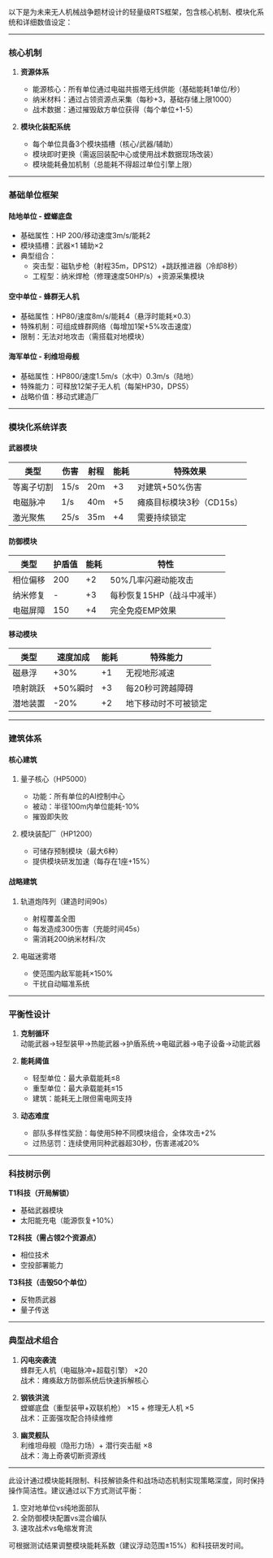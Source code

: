 以下是为未来无人机械战争题材设计的轻量级RTS框架，包含核心机制、模块化系统和详细数值设定：

---
### **核心机制**
1. **资源体系**  
   - 能源核心：所有单位通过电磁共振塔无线供能（基础能耗1单位/秒）
   - 纳米材料：通过占领资源点采集（每秒+3，基础存储上限1000）
   - 战术数据：通过摧毁敌方单位获得（每个单位+1-5）

2. **模块化装配系统**
   - 每个单位具备3个模块插槽（核心/武器/辅助）
   - 模块即时更换（需返回装配中心或使用战术数据现场改装）
   - 模块能耗叠加机制（总能耗不得超过单位引擎上限）

---
### **基础单位框架**
#### **陆地单位 - 螳螂底盘**
- 基础属性：HP 200/移动速度3m/s/能耗2
- 模块插槽：武器×1 辅助×2
- 典型组合：
  - 突击型：磁轨步枪（射程35m，DPS12）+跳跃推进器（冷却8秒）
  - 工程型：纳米焊枪（修理速度50HP/s）+资源采集模块

#### **空中单位 - 蜂群无人机**
- 基础属性：HP80/速度8m/s/能耗4（悬浮时能耗×0.3）
- 特殊机制：可组成蜂群网络（每增加1架+5%攻击速度）
- 限制：无法对地攻击（需搭载对地模块）

#### **海军单位 - 利维坦母舰**
- 基础属性：HP800/速度1.5m/s（水中）0.3m/s（陆地）
- 特殊能力：可释放12架子无人机（每架HP30，DPS5）
- 战略价值：移动式建造厂

---
### **模块化系统详表**
#### **武器模块**
| 类型        | 伤害 | 射程 | 能耗 | 特殊效果                 |
|-------------|------|------|------|--------------------------|
| 等离子切割 | 15/s | 20m  | +3   | 对建筑+50%伤害           |
| 电磁脉冲   | 1/s  | 40m  | +5   | 瘫痪目标模块3秒（CD15s） |
| 激光聚焦   | 25/s | 35m  | +4   | 需要持续锁定             |

#### **防御模块**
| 类型        | 护盾值 | 能耗 | 特性                     |
|-------------|--------|------|--------------------------|
| 相位偏移    | 200    | +2   | 50%几率闪避动能攻击      |
| 纳米修复    | -      | +3   | 每秒恢复15HP（战斗中减半）|
| 电磁屏障    | 150    | +4   | 完全免疫EMP效果          |

#### **移动模块**
| 类型        | 速度加成 | 能耗 | 特殊能力               |
|-------------|----------|------|------------------------|
| 磁悬浮      | +30%     | +1   | 无视地形减速           |
| 喷射跳跃    | +50%瞬时 | +3   | 每20秒可跨越障碍       |
| 潜地装置    | -20%     | +2   | 地下移动时不可被锁定   |

---
### **建筑体系**
#### **核心建筑**
1. 量子核心（HP5000）
   - 功能：所有单位的AI控制中心
   - 被动：半径100m内单位能耗-10%
   - 摧毁即失败

2. 模块装配厂（HP1200）
   - 可储存预制模块（最大6种）
   - 提供模块研发加速（每存在1座+15%）

#### **战略建筑**
1. 轨道炮阵列（建造时间90s）
   - 射程覆盖全图
   - 每发造成300伤害（充能时间45s）
   - 需消耗200纳米材料/次

2. 电磁迷雾塔
   - 使范围内敌军能耗×150%
   - 干扰自动瞄准系统

---
### **平衡性设计**
1. **克制循环**  
   动能武器→轻型装甲→热能武器→护盾系统→电磁武器→电子设备→动能武器

2. **能耗阈值**
   - 轻型单位：最大承载能耗≤8
   - 重型单位：最大承载能耗≤15
   - 建筑：能耗无上限但需电网支持

3. **动态难度**
   - 部队多样性奖励：每使用5种不同模块组合，全体攻击+2%
   - 过热惩罚：连续使用同种武器超30秒，伤害递减20%

---
### **科技树示例**
**T1科技（开局解锁）**
- 基础武器模块
- 太阳能充电（能源恢复+10%）

**T2科技（需占领2个资源点）**
- 相位技术
- 空投部署能力

**T3科技（击毁50个单位）**
- 反物质武器
- 量子传送

---
### **典型战术组合**
1. **闪电突袭流**  
   蜂群无人机（电磁脉冲+超载引擎） ×20  
   战术：瘫痪敌方防御系统后快速拆解核心

2. **钢铁洪流**  
  螳螂底盘（重型装甲+双联机枪） ×15 + 修理无人机 ×5  
  战术：正面强攻配合持续维修

3. **幽灵舰队**  
   利维坦母舰（隐形力场）+ 潜行突击艇 ×8  
   战术：海上奇袭切断资源线

---
此设计通过模块能耗限制、科技解锁条件和战场动态机制实现策略深度，同时保持操作简洁性。建议通过以下方式测试平衡：
1. 空对地单位vs纯地面部队
2. 全防御模块配置vs混合编队
3. 速攻战术vs龟缩发育流

可根据测试结果调整模块能耗系数（建议浮动范围±15%）和科技研发时间。
